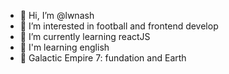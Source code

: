- 👋 Hi, I’m @lwnash
- 👀 I’m interested in football and frontend develop
- 🌱 I’m currently learning reactJS
- 💞️ I'm learning english
- 📖 Galactic Empire 7: fundation and Earth

<!---
lwnash/lwnash is a ✨ special ✨ repository because its `README.md` (this file) appears on your GitHub profile.
You can click the Preview link to take a look at your changes.
--->
